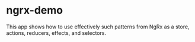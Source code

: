 # ngrx-demo
This app shows how to use effectively such patterns from NgRx as a store, actions, reducers, effects, and selectors.
